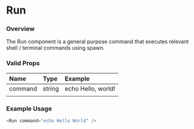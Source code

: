 # Run

### Overview

The Run component is a general purpose command that executes relevant shell / terminal commands using spawn.

### Valid Props

| Name    | Type   | Example            |
| :------ | :----- | :----------------- |
| command | string | echo Hello, world! |
|         |        |                    |

### Example Usage

```js
<Run command="echo Hello World" />
```
